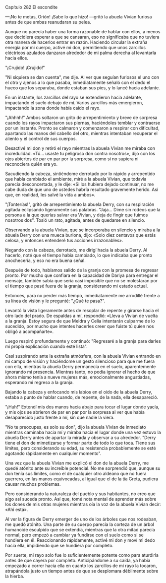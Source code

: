 
Capítulo 282 El escondite

—¡No te metas, Orión! ¡Sabe lo que hizo! —gritó la abuela Vivian furiosa antes de que ambas reanudaran su pelea.

Aunque no parecía haber una forma razonable de hablar con ellos, a menos que decidiera esperar a que se cansaran, eso no significaba que no tuviera otra manera de hacerlos entrar en razón. Haciendo circular la extraña energía por mi cuerpo, activé mi don, permitiendo que unos zarcillos eléctricos azulados danzaran alrededor de mi palma derecha al levantarla hacia ellos.

"¡Crujido! ¡Crujido!"

"Ni siquiera se dan cuenta", me dije. Al ver que seguían furiosos el uno con el otro y ajenos a lo que pasaba, inmediatamente señaló con el dedo el hueco que los separaba, donde estaban sus pies, y lo lancé hacia adelante.

En un instante, los zarcillos del rayo se extendieron hacia adelante, impactando el suelo debajo de mí. Varios zarcillos más emergieron, impactando la zona donde había caído el rayo.

"¡Ahhhh!" Ambos soltaron un grito de arrepentimiento y breve de sorpresa cuando los rayos impactaron sus piernas, haciéndoles temblar y contraerse por un instante. Pronto se calmaron y comenzaron a respirar con dificultad, apartando las manos del cabello del otro, mientras intentaban recuperar el aliento y el control de sus cuerpos.

Desactivé mi don y retiró el rayo mientras la abuela Vivian me miraba con incredulidad. «Tú... usaste tu peligroso don contra nosotros», dijo con los ojos abiertos de par en par por la sorpresa, como si no supiera ni reconociera quién era yo.

Sacudiendo la cabeza, sintiéndome derrotado por lo rápido y arrepentido que había cambiado el ambiente, miré a la abuela Vivian, que todavía parecía desconcertada, y le dije: «Si los hubiera dejado continuar, no me cabe duda de que uno de ustedes habría resultado gravemente herido. Así que, en realidad, les salvé la vida a ambos».

"¡Tonterías!", gritó de arrepentimiento la abuela Derry, con su respiración agitada eclipsando ligeramente sus palabras. "Jaja... Dime sin rodeos que la persona a la que querías salvar era Vivian, y deja de fingir que fuimos nosotros dos". Tosió un rato, agitada, antes de quedarse en silencio.

Observando a la abuela Vivian, que se incorporaba en silencio y miraba a la abuela Derry con una mueca burlona, ​​dijo: «Solo diez centavos que estás celosa, y entonces entenderé tus acciones irrazonables».

Negando con la cabeza, derrotado, me dirigí hacia la abuela Derry. Al hacerlo, noté que el tiempo había cambiado, lo que indicaba que pronto anochecería, y eso no era buena señal.

Después de todo, habíamos salido de la granja con la promesa de regresar pronto. Por mucho que confiara en la capacidad de Dariya para entregar el mensaje, también sabía que sería casi imposible que no se molestaran por el tiempo que pasé fuera de la granja, considerando mi estado actual.

Entonces, para no perder más tiempo, inmediatamente me arrodillé frente a su línea de visión y le pregunté: "¿Qué te pasa?".

Levantó la vista ligeramente antes de resoplar de repente y girarse hacia el otro lado del prado. De espaldas a mí, respondió: «Lleva a Vivian de vuelta a la granja. Estoy segura de que Meldra y Celia intentarán culparme de lo sucedido, por mucho que intentes hacerles creer que fuiste tú quien nos obligó a acompañarte».

Luego respiró profundamente y continuó: "Regresaré a la granja para darles mi propia explicación cuando esté lista".

Casi suspirando ante la extraña atmósfera, con la abuela Vivian entrando en mi campo de visión y haciéndome un gesto silencioso para que me fuera con ella, mientras la abuela Derry permanecía en el suelo, aparentemente ignorando mi presencia. Mientras tanto, no podía ignorar el hecho de que ahora mismo tenía a nueve mujeres más, emocionalmente angustiadas, esperando mi regreso a la granja.

Bajando la cabeza y enfocando mis labios en el oído de la abuela Derry, estaba a punto de hablar cuando, de repente, de la nada, ella desapareció.

"¡Huh!" Extendí mis dos manos hacia abajo para tocar el lugar donde yacía, y mis ojos se abrieron de par en par por la sorpresa al ver que había desaparecido justo frente a mí, sin que nadie la viera.

"No te preocupes, es solo su don", dijo la abuela Vivian de inmediato mientras caminaba hacia mí y miraba hacia el lugar donde una vez estuvo la abuela Derry antes de apartar la mirada y observar a su alrededor. "Derry tiene el don de mimetizarse y formar parte de todo lo que toca. Tiene sus límites, pero considerando su edad, su resistencia probablemente se esté agotando rápidamente en cualquier momento".

Una vez que la abuela Vivian me explicó el don de la abuela Derry, me quedé atónito ante su increíble potencial. No me sorprendió que, aunque su don tenía sus límites, como el de cualquier otro aldeano que no fuera guerrero, en las manos equivocadas, al igual que el de la tía Greta, pudiera causar muchos problemas.

Pero considerando la naturaleza del pueblo y sus habitantes, no creo que algo así suceda pronto. Así que, tomé nota mental de aprender más sobre los dones de mis otras mujeres mientras oía la voz de la abuela Vivian decir: «Ahí está».

Al ver la figura de Derry emerger de uno de los árboles que nos rodeaban, me quedó atónito. Una parte de su cuerpo parecía la corteza de un árbol humanoide esculpido que se extendía, mientras que la otra mitad parecía normal, pero empezó a cambiar ya fundirse con el suelo como si se hundiera en él. Reaccionando rápidamente, activé mi don y moví mi dedo hacia ella, impidiendo que se hundiera por completo.

Por suerte, mi rayo solo fue lo suficientemente potente como para aturdirla antes de que cayera por completo. Anticipándome a su caída, ya había empezado a correr hacia ella en cuanto los zarcillos de mi rayo la tocaron, atrapándola justo un tiempo antes de que se desplomara débilmente sobre la hierba.
